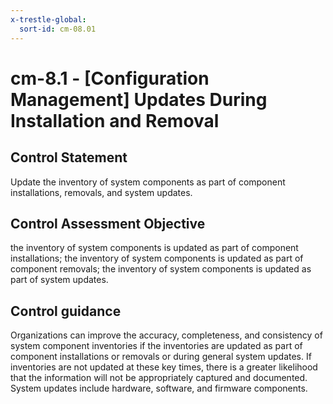 ```yaml
---
x-trestle-global:
  sort-id: cm-08.01
---
```


# cm-8.1 - \[Configuration Management\] Updates During Installation and Removal

## Control Statement

Update the inventory of system components as part of component installations, removals, and system updates.

## Control Assessment Objective

the inventory of system components is updated as part of component installations;
the inventory of system components is updated as part of component removals;
the inventory of system components is updated as part of system updates.

## Control guidance

Organizations can improve the accuracy, completeness, and consistency of system component inventories if the inventories are updated as part of component installations or removals or during general system updates. If inventories are not updated at these key times, there is a greater likelihood that the information will not be appropriately captured and documented. System updates include hardware, software, and firmware components.
